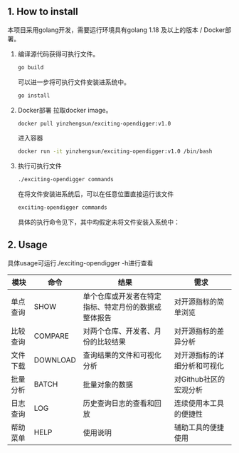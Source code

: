 ## 1. How to install

本项目采用golang开发，需要运行环境具有golang 1.18 及以上的版本 / Docker部署。

1. 编译源代码获得可执行文件。

   ```bash
   go build
   ```

   可以进一步将可执行文件安装进系统中。
   ```bash
   go install
   ```
2. Docker部署
   拉取docker image。
   ```bash
   docker pull yinzhengsun/exciting-opendigger:v1.0
   ```

   进入容器
   ```bash
   docker run -it yinzhengsun/exciting-opendigger:v1.0 /bin/bash
   ```

3. 执行可执行文件

   ```bash
   ./exciting-opendigger commands
   ```
   在将文件安装进系统后，可以在任意位置直接运行该文件
   ```bash
   exciting-opendigger commands
   ```
   
   具体的执行命令见下，其中均假定未将文件安装入系统中：

## 2. Usage

具体usage可运行./exciting-opendigger -h进行查看

| 模块 | 命令 | 结果 | 需求 |
| --- | --- | --- | --- |
| 单点查询 | SHOW | 单个仓库或开发者在特定指标、特定月份的数据或整体报告 | 对开源指标的简单浏览 |
| 比较查询 | COMPARE | 对两个仓库、开发者、月份的比较结果 | 对开源指标的差异分析 |
| 文件下载 | DOWNLOAD | 查询结果的文件和可视化分析 | 对开源指标的详细分析和可视化 |
| 批量分析 | BATCH | 批量对象的数据 | 对Github社区的宏观分析 |
| 日志查询 | LOG | 历史查询日志的查看和回放 | 连续使用本工具的便捷性 |
| 帮助菜单 | HELP | 使用说明 | 辅助工具的便捷使用 |
